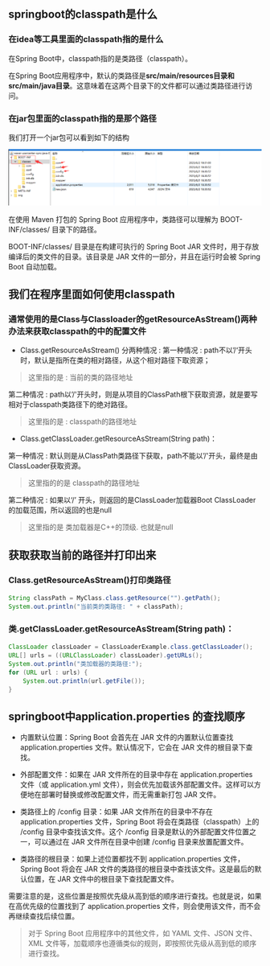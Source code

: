 ## springboot的classpath是什么

### 在idea等工具里面的classpath指的是什么

在Spring Boot中，classpath指的是类路径（classpath）。

在Spring Boot应用程序中，默认的类路径是**src/main/resources目录和src/main/java目录**。这意味着在这两个目录下的文件都可以通过类路径进行访问。

### 在jar包里面的classpath指的是那个路径

我们打开一个jar包可以看到如下的结构

![img.png](img.png)

在使用 Maven 打包的 Spring Boot 应用程序中，类路径可以理解为 BOOT-INF/classes/ 目录下的路径。

BOOT-INF/classes/ 目录是在构建可执行的 Spring Boot JAR 文件时，用于存放编译后的类文件的目录。该目录是 JAR 文件的一部分，并且在运行时会被 Spring Boot 自动加载。


## 我们在程序里面如何使用classpath

### 通常使用的是Class与Classloader的getResourceAsStream()两种办法来获取classpath的中的配置文件

+ Class.getResourceAsStream() 分两种情况 : 
第一种情况 : path不以’/‘开头时，默认是指所在类的相对路径，从这个相对路径下取资源；

>这里指的是 : 当前的类的路径地址

第二种情况 : path以’/'开头时，则是从项目的ClassPath根下获取资源，就是要写相对于classpath类路径下的绝对路径。
>这里指的是 : classpath的路径地址

+ Class.getClassLoader.getResourceAsStream(String path)：

第一种情况 : 默认则是从ClassPath类路径下获取，path不能以’/'开头，最终是由ClassLoader获取资源。
>这里指的的是 classpath的路径地址

第二种情况 : 如果以‘/’ 开头，则返回的是ClassLoader加载器Boot ClassLoader的加载范围，所以返回的也是null
>这里指的是 类加载器是C++的顶级. 也就是null

## 获取获取当前的路径并打印出来

### Class.getResourceAsStream()打印类路径
```java
String classPath = MyClass.class.getResource("").getPath();
System.out.println("当前类的类路径: " + classPath);
```

### 类.getClassLoader.getResourceAsStream(String path)：
```java 
ClassLoader classLoader = ClassLoaderExample.class.getClassLoader();
URL[] urls = ((URLClassLoader) classLoader).getURLs();
System.out.println("类加载器的类路径:");
for (URL url : urls) {
    System.out.println(url.getFile());
}
```

## springboot中application.properties 的查找顺序
+ 内置默认位置：Spring Boot 会首先在 JAR 文件的内置默认位置查找 application.properties 文件。默认情况下，它会在 JAR 文件的根目录下查找。

+ 外部配置文件：如果在 JAR 文件所在的目录中存在 application.properties 文件（或 application.yml 文件），则会优先加载该外部配置文件。这样可以方便地在部署时替换或修改配置文件，而无需重新打包 JAR 文件。

+ 类路径上的 /config 目录：如果 JAR 文件所在的目录中不存在 application.properties 文件，Spring Boot 将会在类路径（classpath）上的 /config 目录中查找该文件。这个 /config 目录是默认的外部配置文件位置之一，可以通过在 JAR 文件所在目录中创建 /config 目录来放置配置文件。

+ 类路径的根目录：如果上述位置都找不到 application.properties 文件，Spring Boot 将会在 JAR 文件的类路径的根目录中查找该文件。这是最后的默认位置，在 JAR 文件中的根目录下查找配置文件。


需要注意的是，这些位置是按照优先级从高到低的顺序进行查找。也就是说，如果在高优先级的位置找到了 application.properties 文件，则会使用该文件，而不会再继续查找后续位置。

>对于 Spring Boot 应用程序中的其他文件，如 YAML 文件、JSON 文件、XML 文件等，加载顺序也遵循类似的规则，即按照优先级从高到低的顺序进行查找。

